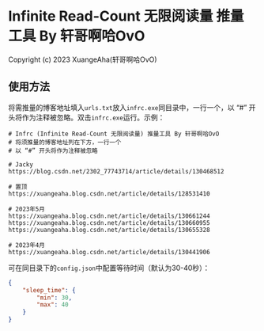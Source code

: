 # Infinite Read-Count 无限阅读量 推量工具 By 轩哥啊哈OvO

Copyright (c) 2023 XuangeAha(轩哥啊哈OvO)

## 使用方法

将需推量的博客地址填入`urls.txt`放入`infrc.exe`同目录中，一行一个，以 “#” 开头将作为注释被忽略。双击`infrc.exe`运行。示例：

```plaintext
# Infrc (Infinite Read-Count 无限阅读量) 推量工具 By 轩哥啊哈OvO
# 将须推量的博客地址列在下方，一行一个
# 以 “#” 开头将作为注释被忽略

# Jacky
https://blog.csdn.net/2302_77743714/article/details/130468512

# 置顶
https://xuangeaha.blog.csdn.net/article/details/128531410

# 2023年5月
https://xuangeaha.blog.csdn.net/article/details/130661244
https://xuangeaha.blog.csdn.net/article/details/130660955
https://xuangeaha.blog.csdn.net/article/details/130655328

# 2023年4月
https://xuangeaha.blog.csdn.net/article/details/130441906

```

可在同目录下的`config.json`中配置等待时间（默认为30-40秒）：

```json
{
    "sleep_time": {
        "min": 30,
        "max": 40
    }
}

```
